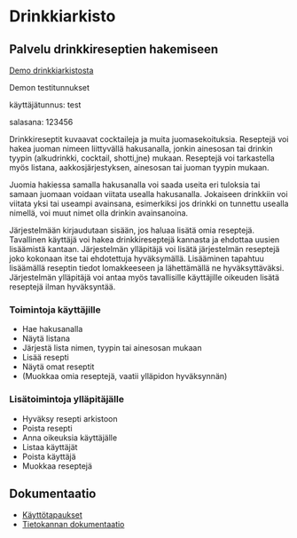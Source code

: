 # Drinkkiarkisto

## Palvelu drinkkireseptien hakemiseen

[Demo drinkkiarkistosta](https://drinkarchive.herokuapp.com/)

Demon testitunnukset

käyttäjätunnus: test

salasana: 123456

Drinkkireseptit kuvaavat cocktaileja ja muita juomasekoituksia. Reseptejä voi hakea juoman nimeen liittyvällä hakusanalla, jonkin ainesosan tai drinkin tyypin (alkudrinkki, cocktail, shotti,jne) mukaan. Reseptejä voi tarkastella myös listana, aakkosjärjestyksen, ainesosan tai juoman tyypin mukaan. 

Juomia hakiessa samalla hakusanalla voi saada useita eri tuloksia tai samaan juomaan voidaan viitata usealla hakusanalla. Jokaiseen drinkkiin voi viitata yksi tai useampi avainsana, esimerkiksi jos drinkki on tunnettu usealla nimellä, voi muut nimet olla drinkin avainsanoina. 

Järjestelmään kirjaudutaan sisään, jos haluaa lisätä omia reseptejä. Tavallinen käyttäjä voi hakea drinkkireseptejä kannasta ja ehdottaa uusien lisäämistä kantaan. Järjestelmän ylläpitäjä voi lisätä järjestelmän reseptejä joko kokonaan itse tai ehdotettuja hyväksymällä. Lisääminen tapahtuu lisäämällä reseptin tiedot lomakkeeseen ja lähettämällä ne hyväksyttäväksi. Järjestelmän ylläpitäjä voi antaa myös tavallisille käyttäjille oikeuden lisätä reseptejä ilman hyväksyntää.

### Toimintoja käyttäjille
* Hae hakusanalla
* Näytä listana
* Järjestä lista nimen, tyypin tai ainesosan mukaan
* Lisää resepti
* Näytä omat reseptit
* (Muokkaa omia reseptejä, vaatii ylläpidon hyväksynnän)
### Lisätoimintoja ylläpitäjälle
* Hyväksy resepti arkistoon
* Poista resepti
* Anna oikeuksia käyttäjälle
* Listaa käyttäjät
* Poista käyttäjä
* Muokkaa reseptejä

## Dokumentaatio
* [Käyttötapaukset](documentation/userstory.md)
* [Tietokannan dokumentaatio](documentation/database.md)
